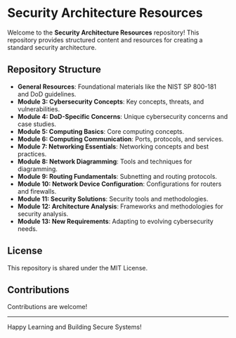 # Security Architecture Resources

Welcome to the **Security Architecture Resources** repository! This repository provides structured content and resources for creating a standard security architecture.

## Repository Structure

- **General Resources**: Foundational materials like the NIST SP 800-181 and DoD guidelines.
- **Module 3: Cybersecurity Concepts**: Key concepts, threats, and vulnerabilities.
- **Module 4: DoD-Specific Concerns**: Unique cybersecurity concerns and case studies.
- **Module 5: Computing Basics**: Core computing concepts.
- **Module 6: Computing Communication**: Ports, protocols, and services.
- **Module 7: Networking Essentials**: Networking concepts and best practices.
- **Module 8: Network Diagramming**: Tools and techniques for diagramming.
- **Module 9: Routing Fundamentals**: Subnetting and routing protocols.
- **Module 10: Network Device Configuration**: Configurations for routers and firewalls.
- **Module 11: Security Solutions**: Security tools and methodologies.
- **Module 12: Architecture Analysis**: Frameworks and methodologies for security analysis.
- **Module 13: New Requirements**: Adapting to evolving cybersecurity needs.

## License
This repository is shared under the MIT License.

## Contributions
Contributions are welcome!

---

Happy Learning and Building Secure Systems!
